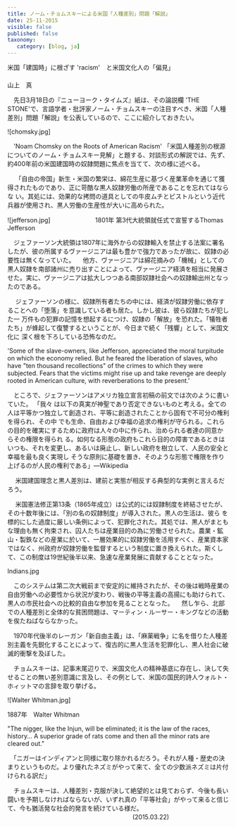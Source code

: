 ```yaml
---
title: ノーム・チョムスキーによる米国「人種差別」問題「解説」
date: 25-11-2015
visible: false
published: false
taxonomy:
   category: [blog, ja]
---
```


米国「建国時」に根ざす 'racism'　と米国文化人の「偏見」
　　　　　　　　　　　　　　　　　　　　　　　　　　　　　　　　　　　　 山上　真

　先日3月18日の『ニューヨーク・タイムズ』紙は、その論説欄 'THE STONE'で、言語学者・批評家ノーム・チョムスキーの注目すべき、米国「人種差別」問題「解説」を公表しているので、ここに紹介しておきたい。

![chomsky.jpg]

　'Noam Chomsky on the Roots of American Racism' 「米国人種差別の根源についてのノーム・チョムスキー見解」と題する、対談形式の解説では、先ず、約400年前の米国建国時の奴隷問題に焦点を当てて、次の様に述べる。

　 「自由の帝国」新生・米国の繁栄は、綿花生産に基づく産業革命を通じて獲得されたものであり、正に苛酷な黒人奴隷労働の所産であることを忘れてはならな い。其処には、効果的な拷問の道具としての牛皮ムチとピストルという近代兵器が使用され、黒人労働の生産性が大いに高められた。
　

![jefferson.jpg]
　　　　　　　1801年 第3代大統領就任式で宣誓するThomas Jefferson

　ジェファーソン大統領は1807年に海外からの奴隷輸入を禁止する法案に署名したが、彼の所属するヴァージニアは最も豊かで強力であったが故に、奴隷の必要性は無くなっていた。
　他方、ヴァージニアは綿花摘みの「機械」としての黒人奴隷を南部諸州に売り出すことによって、ヴァージニア経済を相当に発展させた。実に、ヴァージニアは拡大しつつある南部奴隷社会への奴隷輸出州となったのである。

　 ジェファーソンの様に、奴隷所有者たちの中には、経済が奴隷労働に依存することへの「堕落」を意識している者も居た。しかし彼は、彼ら奴隷たちが犯した一 万件もの犯罪の記憶を想起するにつけ、奴隷の「解放」を恐れた。「犠牲者たち」が蜂起して復讐するということが、今日まで続く「残響」として、米国文化に 深く根を下ろしている恐怖なのだ。　

'Some of the slave-owners, like Jefferson, appreciated the moral turpitude on which the economy relied. But he feared the liberation of slaves, who have "ten thousand recollections" of the crimes to which they were subjected. Fears that the victims might rise up and take revenge are deeply rooted in American culture, with reverberations to the present.'

　ところで、ジェファーソンはアメリカ独立宣言初稿の前文では次のように書いていた。
「我々 は以下の真実が神聖であり否定できないものと考える。全ての人は平等かつ独立して創造され、平等に創造されたことから固有で不可分の権利を得られ、その中 でも生命、自由および幸福の追求の権利が守られる。これらの目的を確実にするために政府は人々の中に作られ、治められる者達の同意からその権限を得られ る。如何なる形態の政府もこれら目的の障害であるときはいつも、それを変更し、あるいは廃止し、新しい政府を樹立して、人民の安全と幸福を最も良く実現し そうな原則に基礎を置き、そのような形態で権限を作り上げるのが人民の権利である」—Wikipedia

　 米国建国理念と黒人差別は、建前と実態が相反する典型的な実例と言えるだろう。

　 米国憲法修正第13条（1865年成立）は公式的には奴隷制度を終結させたが、その十数年後には、「別の名の奴隷制度」が導入された。黒人の生活は、彼ら を標的にした過度に厳しい条例によって、犯罪化された。其処では、黒人がまともな理由も無く拘束され、囚人たちは産業目的の為に労働させられた。農業・鉱 山・製鉄などの産業に於いて、一層効果的に奴隷労働を活用すべく、産業資本家ではなく、州政府が奴隷労働を監督するという制度に置き換えられた。斯くし て、この制度は19世紀後半以来、急速な産業発展に貢献することとなった。

Indians.jpg

　このシステムは第二次大戦前まで安定的に維持されたが、その後は戦時産業の自由労働への必要性から状況が変わり、戦後の平等主義の高揚にも助けられて、黒人の市民社会への比較的自由な参加を見ることとなった。
　然し乍ら、北部での人種差別と全体的な貧困問題は、マーティン・ルーサー・キングなどの活動を俟たねばならなかった。

　1970年代後半のレーガン「新自由主義」は、「麻薬戦争」に名を借りた人種差別主義を先鋭化することによって、復古的に黒人生活を犯罪化し、黒人社会に破滅的衝撃を及ぼした。

　チョムスキーは、記事末尾辺りで、米国文化人の精神基底に存在し、決して失せることの無い差別意識に言及し、その例として、米国の国民的詩人ウォルト・ホィットマの言辞を取り挙げる。

![Walter Whitman.jpg]

1887年　Walter Whitman

"The nigger, like the Injun, will be eliminated; it is the law of the races, history… A superior grade of rats come and then all the minor rats are cleared out."

　「ニガーはインディアンと同様に取り除かれるだろう。それが人種・歴史の決まりというものだ。より優れたネズミがやって来て、全ての少数派ネズミは片付けられる訳だ」

　チョムスキーは、人種差別・克服が決して絶望的とは見ておらず、今後も長い闘いを予期しなければならないが、いずれ真の「平等社会」がやって来ると信じて、今も猶活発な社会的発言を続けている様だ。
　　　　　　　　　　　　　　　　　　　 　(2015.03.22)